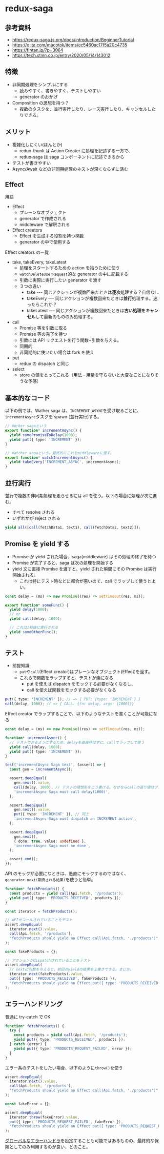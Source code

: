# redux-saga

## 参考資料

- https://redux-saga.js.org/docs/introduction/BeginnerTutorial
- https://qiita.com/macotok/items/ec5460ac17f5a20c4735
- https://fintan.jp/?p=3064
- https://tech.stmn.co.jp/entry/2020/05/14/143012

## 特徴

- 非同期処理をシンプルにする
  - 読みやすく、書きやすく、テストしやすい
  - generator のおかげ
- Composition の思想を持つ？
  - 複数のタスクを、並行実行したり、レース実行したり、キャンセルしたりできる。

## メリット

- 複雑化しにくい(ほんとか)
  - redux-thunk は Action Creater に処理を記述する一方で、
  - redux-saga は saga コンポーネントに記述できるから
- テストが書きやすい
- Async/Await などの非同期処理のネストが深くならずに済む

## Effect

用語

- Effect
  - プレーンなオブジェクト
  - generator で作成される
  - middleware で解釈される
- Effect creators
  - Effect を生成する役割を持つ関数
  - generator の中で使用する

Effect creators の一覧

- take, takeEvery, takeLatest
  - 処理をスタートするための action を拾うために使う
  - `watchDeleteUserRequest`的な generator の中に記載する
  - 引数に実際に実行したい generator を渡す
  - ３つの違い
    - take --- 同じアクションが複数回来たときは**逐次**処理する？自信なし
    - takeEvery --- 同じアクションが複数回来たときは**並行**処理する。迷ったらこれか？
    - takeLatest --- 同じアクションが複数回来たときは**古い処理をキャンセル**して最新のもののみ処理する。
- call
  - Promise 等を引数に取る
  - Promise 等の完了を待つ
  - 引数には API リクエストを行う関数+引数を与える。
  - 同期的
  - 非同期的に使いたい場合は fork を使え
- put
  - redux の dispatch と同じ
- select
  - store の値をとってこれる（用法・用量を守らないと大変なことになりそうな予感）

## 基本的なコード

以下の例では、Wather saga は、`INCREMENT_ASYNC`を受け取るごとに、`incrementAsync`タスクを spawn (並行実行)する。

```ts
// Worker sagaという
export function* incrementAsync() {
  yield somePromiseToDelay(1000);
  yield put({ type: 'INCREMENT' });
}

// Watcher sagaという。最終的にこれをmiddlewareに渡す。
export function* watchIncrementAsync() {
  yield takeEvery('INCREMENT_ASYNC', incrementAsync);
}
```

## 並行実行

並行で複数の非同期処理を走らせるには all を使う。以下の場合に処理が次に進む。

- すべて resolve される
- いずれかが reject される

```ts
yield all([call(fetchData1, text1), call(fetchData2, text2)]);
```

## Promise を yield する

- Promise が yield された場合、saga(middleware) はその処理の終了を待つ
- Promise が完了すると、saga は次の処理を開始する
- yield 文に直接 Promise を渡すと、yield された瞬間にその Promise は実行開始される。
  - これは特にテスト時などに都合が悪いので、call でラップして使うとよい。

```ts
const delay = (ms) => new Promise((res) => setTimeout(res, ms));

export function* someFunc() {
  yield delay(1000);
  // or
  yield call(delay, 1000);

  // これは1秒後に実行される
  yield someOtherFunc();
}
```

## テスト

- 前提知識
  - `put`や`call`(Effect creator)はプレーンなオブジェクト(Effect)を返す。
  - これらで関数をラップすると、テストが楽になる
    - put を使えば dispatch をモックする必要がなくなるし、
    - call を使えば関数をモックする必要がなくなる

```ts
put({ type: 'INCREMENT' }); // => { PUT: {type: 'INCREMENT'} }
call(delay, 1000); // => { CALL: {fn: delay, args: [1000]}}
```

Effect creator でラップすることで、以下のようなテストを書くことが可能になる

```ts
const delay = (ms) => new Promise((res) => setTimeout(res, ms));

function* incrementAsync() {
  // テストできるようにするため、delayを直接呼ばずに、callでラップして使う
  yield call(delay, 1000);
  yield put({ type: 'INCREMENT' });
}

test('incrementAsync Saga test', (assert) => {
  const gen = incrementAsync();

  assert.deepEqual(
    gen.next().value,
    call(delay, 1000), // テストの理想形をこう書ける。なぜならcallの返り値はプレーンなオブジェクトだから。
    'incrementAsync Saga must call delay(1000)',
  );

  assert.deepEqual(
    gen.next().value,
    put({ type: 'INCREMENT' }), // 同上
    'incrementAsync Saga must dispatch an INCREMENT action',
  );

  assert.deepEqual(
    gen.next(),
    { done: true, value: undefined },
    'incrementAsync Saga must be done',
  );

  assert.end();
});
```

API のモックが必要になときは、愚直にモックするのではなく、`generator.next(期待される結果)`を使うと簡単。

```ts
function* fetchProducts() {
  const products = yield call(Api.fetch, '/products');
  yield put({ type: 'PRODUCTS_RECEIVED', products });
}

const iterator = fetchProducts();

// APIがコールされていることをテスト
assert.deepEqual(
  iterator.next().value,
  call(Api.fetch, '/products'),
  "fetchProducts should yield an Effect call(Api.fetch, './products')",
);

const fakeProducts = {};

// アクションがdispatchされていることをテスト
assert.deepEqual(
  // nextに引数を与えると、前回のyieldの結果を上書きできる。まじか。
  iterator.next(fakeProducts).value,
  put({ type: 'PRODUCTS_RECEIVED', fakeProducts }),
  "fetchProducts should yield an Effect put({ type: 'PRODUCTS_RECEIVED', products })",
);
```

## エラーハンドリング

普通に try-catch で OK

```ts
function* fetchProducts() {
  try {
    const products = yield call(Api.fetch, '/products');
    yield put({ type: 'PRODUCTS_RECEIVED', products });
  } catch (error) {
    yield put({ type: 'PRODUCTS_REQUEST_FAILED', error });
  }
}
```

エラー系のテストをしたい場合、以下のように`throw()`を使う

```ts
assert.deepEqual(
  iterator.next().value,
  call(Api.fetch, '/products'),
  "fetchProducts should yield an Effect call(Api.fetch, './products')",
);

const fakeError = {};

assert.deepEqual(
  iterator.throw(fakeError).value,
  put({ type: 'PRODUCTS_REQUEST_FAILED', fakeError }),
  "fetchProducts should yield an Effect put({ type: 'PRODUCTS_REQUEST_FAILED', error })",
);
```

[グローバルなエラーハンドラ](https://redux-saga.js.org/docs/api/#middleware-api)を設定することも可能ではあるものの、最終的な保険としてのみ利用するのが良い、とのこと。
